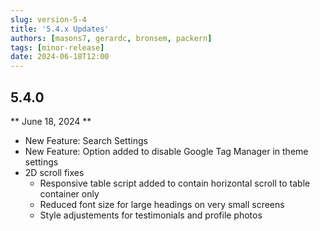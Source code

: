 ```yaml
---
slug: version-5-4
title: '5.4.x Updates'
authors: [masons7, gerardc, bronsem, packern]
tags: [minor-release]
date: 2024-06-18T12:00
---
```

## 5.4.0
** June 18, 2024 **
* New Feature: Search Settings 
* New Feature: Option added to disable Google Tag Manager in theme settings
* 2D scroll fixes
    * Responsive table script added to contain horizontal scroll to table container only
    * Reduced font size for large headings on very small screens
    * Style adjustements for testimonials and profile photos